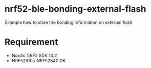 # nrf52-ble-bonding-external-flash

Example how to store the bonding information on external flash


# Requirement

* Nordic NRF5 SDK 14.2
* NRF52810 / NRF52840 DK
